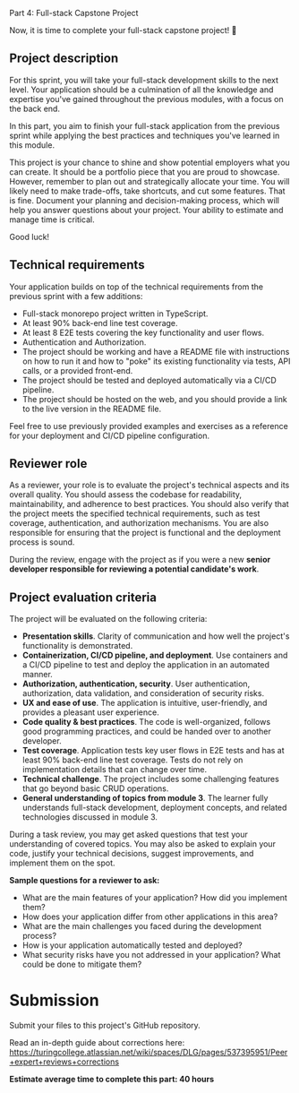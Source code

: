 Part 4: Full-stack Capstone Project

Now, it is time to complete your full-stack capstone project! 🎉

## Project description

For this sprint, you will take your full-stack development skills to the next level. Your application should be a culmination of all the knowledge and expertise you've gained throughout the previous modules, with a focus on the back end.

In this part, you aim to finish your full-stack application from the previous sprint while applying the best practices and techniques you've learned in this module.

This project is your chance to shine and show potential employers what you can create. It should be a portfolio piece that you are proud to showcase. However, remember to plan out and strategically allocate your time. You will likely need to make trade-offs, take shortcuts, and cut some features. That is fine. Document your planning and decision-making process, which will help you answer questions about your project. Your ability to estimate and manage time is critical.

Good luck!

## Technical requirements

Your application builds on top of the technical requirements from the previous sprint with a few additions:

- Full-stack monorepo project written in TypeScript.
- At least 90% back-end line test coverage.
- At least 8 E2E tests covering the key functionality and user flows.
- Authentication and Authorization.
- The project should be working and have a README file with instructions on how to run it and how to "poke" its existing functionality via tests, API calls, or a provided front-end.
- The project should be tested and deployed automatically via a CI/CD pipeline.
- The project should be hosted on the web, and you should provide a link to the live version in the README file.

Feel free to use previously provided examples and exercises as a reference for your deployment and CI/CD pipeline configuration.

## Reviewer role

As a reviewer, your role is to evaluate the project's technical aspects and its overall quality. You should assess the codebase for readability, maintainability, and adherence to best practices. You should also verify that the project meets the specified technical requirements, such as test coverage, authentication, and authorization mechanisms. You are also responsible for ensuring that the project is functional and the deployment process is sound.

During the review, engage with the project as if you were a new **senior developer responsible for reviewing a potential candidate's work**.

## Project evaluation criteria

The project will be evaluated on the following criteria:

- **Presentation skills**. Clarity of communication and how well the project's functionality is demonstrated.
- **Containerization, CI/CD pipeline, and deployment**. Use containers and a CI/CD pipeline to test and deploy the application in an automated manner.
- **Authorization, authentication, security**. User authentication, authorization, data validation, and consideration of security risks.
- **UX and ease of use**. The application is intuitive, user-friendly, and provides a pleasant user experience.
- **Code quality & best practices**. The code is well-organized, follows good programming practices, and could be handed over to another developer.
- **Test coverage**. Application tests key user flows in E2E tests and has at least 90% back-end line test coverage. Tests do not rely on implementation details that can change over time.
- **Technical challenge**. The project includes some challenging features that go beyond basic CRUD operations.
- **General understanding of topics from module 3**. The learner fully understands full-stack development, deployment concepts, and related technologies discussed in module 3.

During a task review, you may get asked questions that test your understanding of covered topics. You may also be asked to explain your code, justify your technical decisions, suggest improvements, and implement them on the spot.

**Sample questions for a reviewer to ask:**

- What are the main features of your application? How did you implement them?
- How does your application differ from other applications in this area?
- What are the main challenges you faced during the development process?
- How is your application automatically tested and deployed?
- What security risks have you not addressed in your application? What could be done to mitigate them?

# Submission

Submit your files to this project's GitHub repository.

Read an in-depth guide about corrections here: https://turingcollege.atlassian.net/wiki/spaces/DLG/pages/537395951/Peer+expert+reviews+corrections

**Estimate average time to complete this part: 40 hours**
